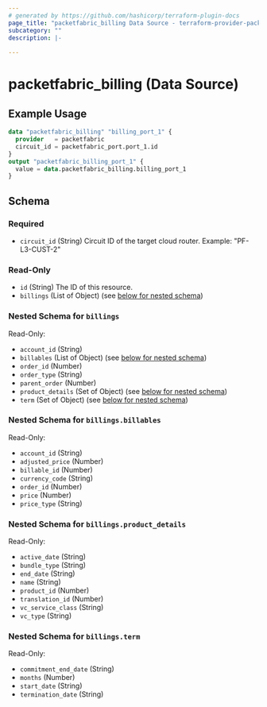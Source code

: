 ```yaml
---
# generated by https://github.com/hashicorp/terraform-plugin-docs
page_title: "packetfabric_billing Data Source - terraform-provider-packetfabric"
subcategory: ""
description: |-
  
---
```


# packetfabric_billing (Data Source)



## Example Usage

```terraform
data "packetfabric_billing" "billing_port_1" {
  provider   = packetfabric
  circuit_id = packetfabric_port.port_1.id
}
output "packetfabric_billing_port_1" {
  value = data.packetfabric_billing.billing_port_1
}
```

<!-- schema generated by tfplugindocs -->
## Schema

### Required

- `circuit_id` (String) Circuit ID of the target cloud router.
		Example: "PF-L3-CUST-2"

### Read-Only

- `id` (String) The ID of this resource.
- `billings` (List of Object) (see [below for nested schema](#nestedatt--billings))

<a id="nestedatt--billings"></a>
### Nested Schema for `billings`

Read-Only:

- `account_id` (String)
- `billables` (List of Object) (see [below for nested schema](#nestedobjatt--billings--billables))
- `order_id` (Number)
- `order_type` (String)
- `parent_order` (Number)
- `product_details` (Set of Object) (see [below for nested schema](#nestedobjatt--billings--product_details))
- `term` (Set of Object) (see [below for nested schema](#nestedobjatt--billings--term))

<a id="nestedobjatt--billings--billables"></a>
### Nested Schema for `billings.billables`

Read-Only:

- `account_id` (String)
- `adjusted_price` (Number)
- `billable_id` (Number)
- `currency_code` (String)
- `order_id` (Number)
- `price` (Number)
- `price_type` (String)


<a id="nestedobjatt--billings--product_details"></a>
### Nested Schema for `billings.product_details`

Read-Only:

- `active_date` (String)
- `bundle_type` (String)
- `end_date` (String)
- `name` (String)
- `product_id` (Number)
- `translation_id` (Number)
- `vc_service_class` (String)
- `vc_type` (String)


<a id="nestedobjatt--billings--term"></a>
### Nested Schema for `billings.term`

Read-Only:

- `commitment_end_date` (String)
- `months` (Number)
- `start_date` (String)
- `termination_date` (String)


